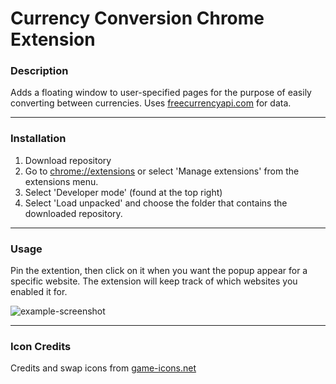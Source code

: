 # Currency Conversion Chrome Extension

### Description

Adds a floating window to user-specified pages for the purpose of easily converting between currencies. Uses [freecurrencyapi.com](https://freecurrencyapi.com/) for data.

---

### Installation

1. Download repository
2. Go to [chrome://extensions](chrome://extensions) or select 'Manage extensions' from the extensions menu.
3. Select 'Developer mode' (found at the top right)
4. Select 'Load unpacked' and choose the folder that contains the downloaded repository.

---

### Usage

Pin the extention, then click on it when you want the popup appear for a specific website. The extension will keep track of which websites you enabled it for.

![example-screenshot](https://github.com/tristan-harris/CurrencyConversionExtension/assets/53396419/a4c6fe35-f02a-4930-b491-f31e34a64e01)

---

### Icon Credits

Credits and swap icons from [game-icons.net](https://game-icons.net/)
